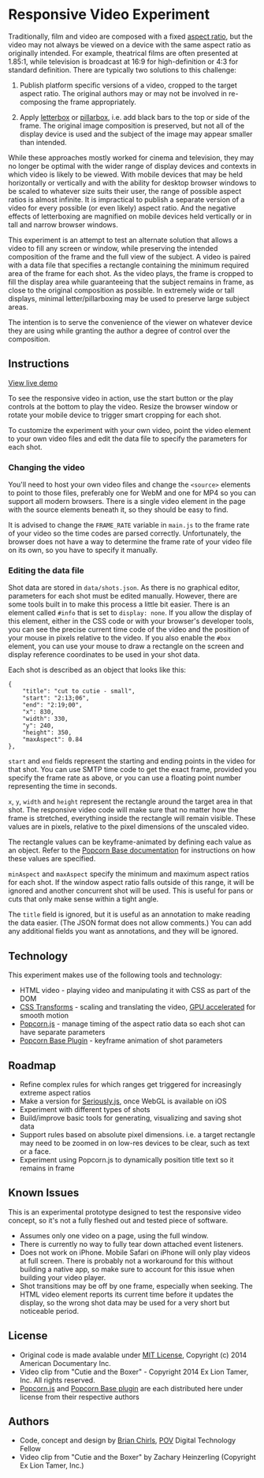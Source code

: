 # Responsive Video Experiment

Traditionally, film and video are composed with a fixed [aspect ratio](http://en.wikipedia.org/wiki/Aspect_ratio_%28image%29), but the video may not always be viewed on a device with the same aspect ratio as originally intended. For example, theatrical films are often presented at 1.85:1, while television is broadcast at 16:9 for high-definition or 4:3 for standard definition. There are typically two solutions to this challenge:

1. Publish platform specific versions of a video, cropped to the target aspect ratio. The original authors may or may not be involved in re-composing the frame appropriately.

2. Apply [letterbox](http://en.wikipedia.org/wiki/Letterboxing_%28filming%29) or [pillarbox](http://en.wikipedia.org/wiki/Pillarbox), i.e. add black bars to the top or side of the frame. The original image composition is preserved, but not all of the display device is used and the subject of the image may appear smaller than intended.

While these approaches mostly worked for cinema and television, they may no longer be optimal with the wider range of display devices and contexts in which video is likely to be viewed. With mobile devices that may be held horizontally or vertically and with the ability for desktop browser windows to be scaled to whatever size suits their user, the range of possible aspect ratios is almost infinite. It is impractical to publish a separate version of a video for every possible (or even likely) aspect ratio. And the negative effects of letterboxing are magnified on mobile devices held vertically or in tall and narrow browser windows.

This experiment is an attempt to test an alternate solution that allows a video to fill any screen or window, while preserving the intended composition of the frame and the full view of the subject. A video is paired with a data file that specifies a rectangle containing the minimum required area of the frame for each shot. As the video plays, the frame is cropped to fill the display area while guaranteeing that the subject remains in frame, as close to the original composition as possible. In extremely wide or tall displays, minimal letter/pillarboxing may be used to preserve large subject areas.

The intention is to serve the convenience of the viewer on whatever device they are using while granting the author a degree of control over the composition.

## Instructions

[View live demo](http://povdocs.github.io/responsive-video/)

To see the responsive video in action, use the start button or the play controls at the bottom to play the video. Resize the browser window or rotate your mobile device to trigger smart cropping for each shot.

To customize the experiment with your own video, point the video element to your own video files and edit the data file to specify the parameters for each shot.

### Changing the video

You'll need to host your own video files and change the `<source>` elements to point to those files, preferably one for WebM and one for MP4 so you can support all modern browsers. There is a single video element in the page with the source elements beneath it, so they should be easy to find.

It is advised to change the `FRAME_RATE` variable in `main.js` to the frame rate of your video so the time codes are parsed correctly. Unfortunately, the browser does not have a way to determine the frame rate of your video file on its own, so you have to specify it manually.

### Editing the data file

Shot data are stored in `data/shots.json`. As there is no graphical editor, parameters for each shot must be edited manually. However, there are some tools built in to make this process a little bit easier. There is an element called `#info` that is set to `display: none`. If you allow the display of this element, either in the CSS code or with your browser's developer tools, you can see the precise current time code of the video and the position of your mouse in pixels relative to the video. If you also enable the `#box` element, you can use your mouse to draw a rectangle on the screen and display reference coordinates to be used in your shot data.

Each shot is described as an object that looks like this:

	{
		"title": "cut to cutie - small",
		"start": "2:13;06",
		"end": "2:19;00",
		"x": 830,
		"width": 330,
		"y": 240,
		"height": 350,
		"maxAspect": 0.84
	},

`start` and `end` fields represent the starting and ending points in the video for that shot. You can use SMTP time code to get the exact frame, provided you specify the frame rate as above, or you can use a floating point number representing the time in seconds.

`x`, `y`, `width` and `height` represent the rectangle around the target area in that shot. The responsive video code will make sure that no matter how the frame is stretched, everything inside the rectangle will remain visible. These values are in pixels, relative to the pixel dimensions of the unscaled video.

The rectangle values can be keyframe-animated by defining each value as an object. Refer to the [Popcorn Base documentation](https://github.com/brianchirls/popcorn-base#animate-param-options) for instructions on how these values are specified.

`minAspect` and `maxAspect` specify the minimum and maximum aspect ratios for each shot. If the window aspect ratio falls outside of this range, it will be ignored and another concurrent shot will be used. This is useful for pans or cuts that only make sense within a tight angle.

The `title` field is ignored, but it is useful as an annotation to make reading the data easier. (The JSON format does not allow comments.) You can add any additional fields you want as annotations, and they will be ignored.

## Technology

This experiment makes use of the following tools and technology:
- HTML video - playing video and manipulating it with CSS as part of the DOM
- [CSS Transforms](https://developer.mozilla.org/en-US/docs/Web/Guide/CSS/Using_CSS_transforms) - scaling and translating the video, [GPU accelerated](http://blog.teamtreehouse.com/increase-your-sites-performance-with-hardware-accelerated-css) for smooth motion
- [Popcorn.js](https://github.com/mozilla/popcorn-js) - manage timing of the aspect ratio data so each shot can have separate parameters
- [Popcorn Base Plugin](https://github.com/brianchirls/popcorn-base) - keyframe animation of shot parameters

## Roadmap
- Refine complex rules for which ranges get triggered for increasingly extreme aspect ratios
- Make a version for [Seriously.js](https://github.com/brianchirls/Seriously.js/), once WebGL is available on iOS
- Experiment with different types of shots
- Build/improve basic tools for generating, visualizing and saving shot data
- Support rules based on absolute pixel dimensions. i.e. a target rectangle may need to be zoomed in on low-res devices to be clear, such as text or a face.
- Experiment using Popcorn.js to dynamically position title text so it remains in frame

## Known Issues
This is an experimental prototype designed to test the responsive video concept, so it's not a fully fleshed out and tested piece of software.

- Assumes only one video on a page, using the full window.
- There is currently no way to fully tear down attached event listeners.
- Does not work on iPhone. Mobile Safari on iPhone will only play videos at full screen. There is probably not a workaround for this without building a native app,
so make sure to account for this issue when building your video player.
- Shot transitions may be off by one frame, especially when seeking. The HTML video element reports its current time before it updates the display, so the wrong shot data may be used for a very short but noticeable period.

## License
- Original code is made avalable under [MIT License](http://www.opensource.org/licenses/mit-license.php), Copyright (c) 2014 American Documentary Inc.
- Video clip from "Cutie and the Boxer" - Copyright 2014 Ex Lion Tamer, Inc. All rights reserved.
- [Popcorn.js](https://github.com/mozilla/popcorn-js#license) and [Popcorn Base plugin](https://github.com/brianchirls/popcorn-base#license) are each distributed here under license from their respective authors

## Authors
- Code, concept and design by [Brian Chirls](https://github.com/brianchirls), [POV](http://www.pbs.org/pov/) Digital Technology Fellow
- Video clip from "Cutie and the Boxer" by Zachary Heinzerling (Copyright Ex Lion Tamer, Inc.)
